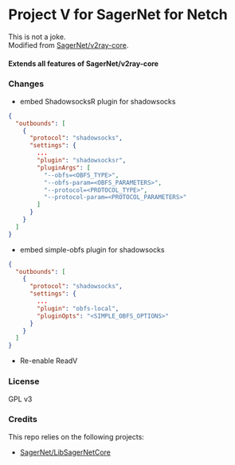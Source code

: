 # Project V for SagerNet for Netch
This is not a joke.  
Modified from [SagerNet/v2ray-core](https://github.com/SagerNet/v2ray-core).  
#### Extends all features of SagerNet/v2ray-core

### Changes

- embed ShadowsocksR plugin for shadowsocks

```json
{
  "outbounds": [
    {
      "protocol": "shadowsocks",
      "settings": {
        ...
        "plugin": "shadowsocksr",
        "pluginArgs": [
          "--obfs=<OBFS_TYPE>",
          "--obfs-param=<OBFS_PARAMETERS>",
          "--protocol=<PROTOCOL_TYPE>",
          "--protocol-param=<PROTOCOL_PARAMETERS>"
        ]
      }
    }
  ]
}
```

- embed simple-obfs plugin for shadowsocks

```json
{
  "outbounds": [
    {
      "protocol": "shadowsocks",
      "settings": {
        ...
        "plugin": "obfs-local",
        "pluginOpts": "<SIMPLE_OBFS_OPTIONS>"
      }
    }
  ]
}
```

- Re-enable ReadV

### License

GPL v3

### Credits

This repo relies on the following projects:  
- [SagerNet/LibSagerNetCore](https://github.com/SagerNet/LibSagerNetCore)
